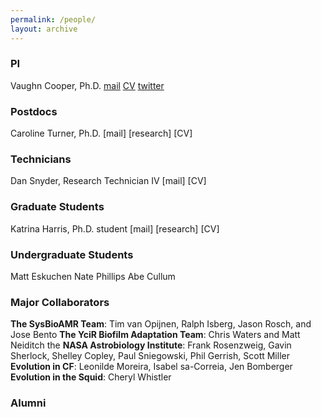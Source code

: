 ```yaml
---
permalink: /people/
layout: archive
---
```


### PI
Vaughn Cooper, Ph.D. [mail](mailto:vaughn.cooper@pitt.edu) [CV](/cv) [twitter](http://twitter.com/vscooper)

### Postdocs
Caroline Turner, Ph.D. [mail] [research] [CV]

### Technicians

Dan Snyder, Research Technician IV [mail] [CV]

### Graduate Students

Katrina Harris, Ph.D. student [mail] [research] [CV]

### Undergraduate Students

Matt Eskuchen
Nate Phillips
Abe Cullum

### Major Collaborators
**The SysBioAMR Team**: Tim van Opijnen, Ralph Isberg, Jason Rosch, and Jose Bento
**The YciR Biofilm Adaptation Team**: Chris Waters and Matt Neiditch
the **NASA Astrobiology Institute**: Frank Rosenzweig, Gavin Sherlock, Shelley Copley, Paul Sniegowski, Phil Gerrish, Scott Miller
**Evolution in CF**: Leonilde Moreira, Isabel sa-Correia, Jen Bomberger
**Evolution in the Squid**: Cheryl Whistler

### Alumni
